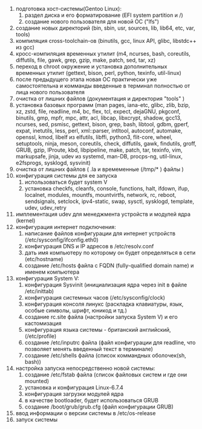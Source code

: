 1) подготовка хост-системы(Gentoo Linux): 
	1) раздел диска и его форматирование  (EFI system partition и /)
	2) создание нового пользователя для новой ОС ("lfs")
2) создание новых директорий (bin, sbin, usr, sources, lib, lib64, etc, var, tools)
3) компиляция cross-toolchain-ов (binutils, gcc, linux API, glibc, libstdc++ из gcc)
4) кросс-компиляция временных утилит (m4, ncurses, bash, coreutils, diffutils, file, gawk, grep, gzip, make, patch, sed, tar, xz)
5) переход в chroot окружение и установка дополнительных временных утилит (gettext, bison, perl, python, texinfo, util-linux)
6) после предыдущего этапа новая ОС практически уже самостоятельна и комманды введенные в терминал полностью от лица нового пользователя
7)  очистка от лишних файлов (документация и директория "tools" )
8) установка базовых программ (man pages, iana-etc, glibc, zlib, bzip, xz, zstd, file, readline, m4, bc, flex, tcl, expect, dejaGNU, pkgconf, binutils, gmp, mpfr, mpc, attr, acl, libcap, libxcrypt, shadow, gcc13, ncurses, sed, psmisc, gettext, bison, grep, bash, libtool, gdbm, gperf, expat, inetutils, less, perl, xml::parser, intltool, autoconf, automake, openssl, kmod, libelf из elfutils, libffi, python3, flit-core, wheel, setuptools, ninja, meson, coreutils, check, diffutils, gawk,  findutils, groff, GRUB, gzip, IProute, kbd, libpipeline, make, patch, tar, texinfo, vim, markupsafe, jinja, udev из systemd, man-DB, procps-ng, util-linux, e2fsprogs, sysklogd, sysvinit)
9) очистка от лишних файлов ( .la и времеменные (/tmp/* ) файлы ) 
10) конфигурация системы для ее запуска 
	1) использоваться будет system V 
	2) установка checkfs, cleanfs, console, functions, halt, ifdown, ifup, localnet, modules, mountfs, mountvirtfs, network, rc, reboot, sendsignals, setclock, ipv4-static, swap, sysctl, sysklogd, template, udev, udev_retry
11) имплементация udev для менеджмента устройств и модулей ядра (kernel)
12) конфигурация интернет подключения: 
	1) написание файлов конфигурации для интернет устройств (/etc/sysconfig/ifconfig.eth0)
	2) конфигурация DNS и IP адресов в /etc/resolv.conf
	3) дать имя компьютеру по которому он будет определяться в сети (etc/hostname)
	4) создание /etc/hosts файла с FQDN (fully-qualified domain name) и именем компьютера
13) конфигурация System V: 
	1) конфигурация Sysvinit (инициализация ядра через init в файле /etc/inittab)
	2) конфигурация системных часов (/etc/sysconfig/clock)
	3) конфигурация консоля линукс (раскладка клавиатуры, язык, особые символы, шрифт, юникод и тд.) 
	4) создание rc.site файла (настройки запуска System V) и его кастомизация
	5) конфигурация языка системы - британский английский, (/etc/profile)
	6) создание /etc/inputrc файла (файл конфигурации для readline, что позволяет менять введенный текст в терминале)
	7) создание /etc/shells файла (список коммандных оболочек(sh, bash))
14) настройка запуска непосредственно новой системы:
	1) создание /etc/fstab файла (список файловых систем и где они mounted)
	2) установка и конфигурация Linux-6.7.4
	3) конфигурация загрузки модулей ядра
	4) в качестве bootloader, будет использоваться GRUB
	5) создание /boot/grub/grub.cfg (файл конфигурации GRUB)
15) ввод информации о версии системы в /etc/os-release
16) запуск системы 